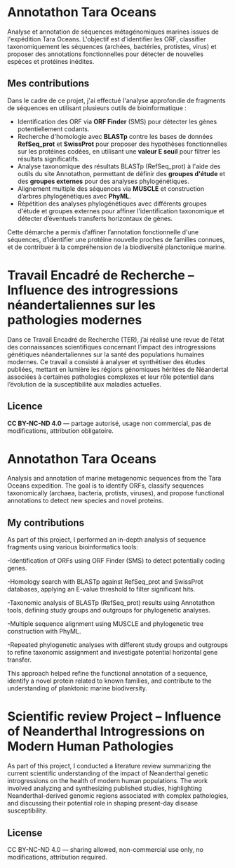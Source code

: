 # Annotathon Tara Oceans

Analyse et annotation de séquences métagénomiques marines issues de l'expédition Tara Oceans. L'objectif est d'identifier les ORF, classifier taxonomiquement les séquences (archées, bactéries, protistes, virus) et proposer des annotations fonctionnelles pour détecter de nouvelles espèces et protéines inédites.

## Mes contributions

Dans le cadre de ce projet, j'ai effectué l'analyse approfondie de fragments de séquences en utilisant plusieurs outils de bioinformatique :

- Identification des ORF via **ORF Finder** (SMS) pour détecter les gènes potentiellement codants.  
- Recherche d'homologie avec **BLASTp** contre les bases de données **RefSeq_prot** et **SwissProt** pour proposer des hypothèses fonctionnelles sur les protéines codées, en utilisant une **valeur E seuil** pour filtrer les résultats significatifs.  
- Analyse taxonomique des résultats BLASTp (RefSeq_prot) à l'aide des outils du site Annotathon, permettant de définir des **groupes d'étude** et des **groupes externes** pour des analyses phylogénétiques.  
- Alignement multiple des séquences via **MUSCLE** et construction d’arbres phylogénétiques avec **PhyML**.  
- Répétition des analyses phylogénétiques avec différents groupes d'étude et groupes externes pour affiner l’identification taxonomique et détecter d’éventuels transferts horizontaux de gènes.

Cette démarche a permis d’affiner l’annotation fonctionnelle d'une séquences, d’identifier une protéine nouvelle proches de familles connues, et de contribuer à la compréhension de la biodiversité planctonique marine.


# Travail Encadré de Recherche – Influence des introgressions néandertaliennes sur les pathologies modernes
Dans ce Travail Encadré de Recherche (TER), j’ai réalisé une revue de l’état des connaissances scientifiques concernant l’impact des introgressions génétiques néandertaliennes sur la santé des populations humaines modernes. Ce travail a consisté à analyser et synthétiser des études publiées, mettant en lumière les régions génomiques héritées de Néandertal associées à certaines pathologies complexes et leur rôle potentiel dans l’évolution de la susceptibilité aux maladies actuelles.

## Licence

**CC BY-NC-ND 4.0** — partage autorisé, usage non commercial, pas de modifications, attribution obligatoire.


# Annotathon Tara Oceans

Analysis and annotation of marine metagenomic sequences from the Tara Oceans expedition.
The goal is to identify ORFs, classify sequences taxonomically (archaea, bacteria, protists, viruses), and propose functional annotations to detect new species and novel proteins.

## My contributions

As part of this project, I performed an in-depth analysis of sequence fragments using various bioinformatics tools:

-Identification of ORFs using ORF Finder (SMS) to detect potentially coding genes.

-Homology search with BLASTp against RefSeq_prot and SwissProt databases, applying an E-value threshold to filter significant hits.

-Taxonomic analysis of BLASTp (RefSeq_prot) results using Annotathon tools, defining study groups and outgroups for phylogenetic analyses.

-Multiple sequence alignment using MUSCLE and phylogenetic tree construction with PhyML.

-Repeated phylogenetic analyses with different study groups and outgroups to refine taxonomic assignment and investigate potential horizontal gene transfer.

This approach helped refine the functional annotation of a sequence, identify a novel protein related to known families, and contribute to the understanding of planktonic marine biodiversity.

# Scientific review Project – Influence of Neanderthal Introgressions on Modern Human Pathologies

As part of this project, I conducted a literature review summarizing the current scientific understanding of the impact of Neanderthal genetic introgressions on the health of modern human populations. The work involved analyzing and synthesizing published studies, highlighting Neanderthal-derived genomic regions associated with complex pathologies, and discussing their potential role in shaping present-day disease susceptibility.

## License

CC BY-NC-ND 4.0 — sharing allowed, non-commercial use only, no modifications, attribution required.